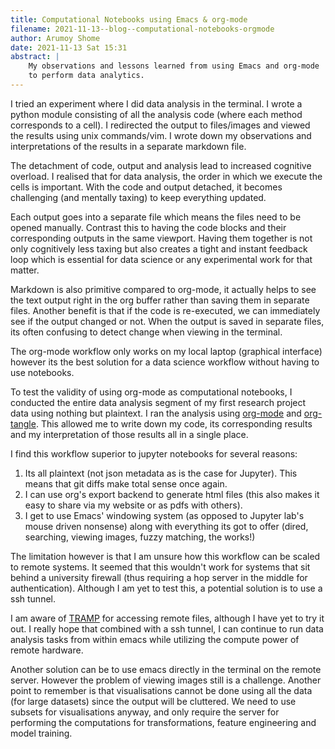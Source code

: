 ```yaml
---
title: Computational Notebooks using Emacs & org-mode
filename: 2021-11-13--blog--computational-notebooks-orgmode
author: Arumoy Shome
date: 2021-11-13 Sat 15:31
abstract: |
    My observations and lessons learned from using Emacs and org-mode
    to perform data analytics.
---
```


I tried an experiment where I did data analysis in the
terminal. I wrote a python module consisting of all the analysis code
(where each method corresponds to a cell). I redirected the output to
files/images and viewed the results using unix commands/vim. I wrote
down my observations and interpretations of the results in a separate
markdown file.

The detachment of code, output and analysis lead to increased
cognitive overload. I realised that for data analysis, the order in
which we execute the cells is important. With the code and output
detached, it becomes challenging (and mentally taxing) to keep
everything updated.

Each output goes into a separate file which means the files need to be
opened manually. Contrast this to having the code blocks and their
corresponding outputs in the same viewport. Having them together is
not only cognitively less taxing  but also creates a tight and instant
feedback loop which is essential for data science or any experimental
work for that matter.

Markdown is also primitive compared to org-mode, it actually helps to
see the text output right in the org buffer rather than saving them in
separate files. Another benefit is that if the code is re-executed, we
can immediately see if the output changed or not. When the output is
saved in separate files, its often confusing to detect change when
viewing in the terminal.

The org-mode workflow only works on my local laptop (graphical
interface) however its the best solution for a data science workflow
without having to use notebooks.

To test the validity of using org-mode as computational notebooks,
I conducted the entire data analysis segment of my first research
project data using nothing but plaintext. I ran the analysis using
[org-mode](https://orgmode.org) and
[org-tangle](https://orgmode.org/manual/Extracting-Source-Code.html). This
allowed me to write down my code, its corresponding results and my
interpretation of those results all in a single place.

I find this workflow superior to jupyter notebooks for several
reasons:
1. Its all plaintext (not json metadata as is the case for
   Jupyter). This means that git diffs make total sense once again.
2. I can use org's export backend to generate html files (this also
   makes it easy to share via my website or as pdfs with others).
3. I get to use Emacs' windowing system (as opposed to Jupyter lab's
   mouse driven nonsense) along with everything its got to offer
   (dired, searching, viewing images, fuzzy matching, the works!)

The limitation however is that I am unsure how this workflow can be
scaled to remote systems. It seemed that this wouldn't work for
systems that sit behind a university firewall (thus requiring a hop
server in the middle for authentication). Although I am yet to test
this, a potential solution is to use a ssh tunnel.

I am aware of [TRAMP](https://www.gnu.org/software/tramp/) for
accessing remote files, although I have yet to try it out. I really
hope that combined with a ssh tunnel, I can continue to run data
analysis tasks from within emacs while utilizing the compute power of
remote hardware.

Another solution can be to use emacs directly in the terminal on the
remote server. However the problem of viewing images still is
a challenge. Another point to remember is that visualisations cannot
be done using all the data (for large datasets) since the output will
be cluttered. We need to use subsets for visualisations anyway, and
only require the server for performing the computations for
transformations, feature engineering and model training.
